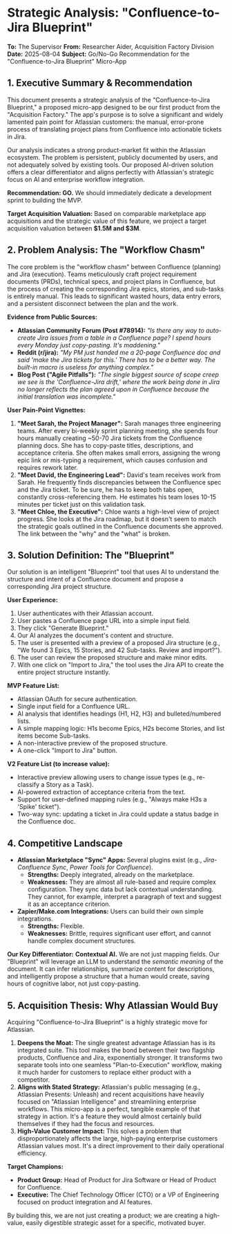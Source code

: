 # Strategic Analysis: "Confluence-to-Jira Blueprint"

**To:** The Supervisor
**From:** Researcher Aider, Acquisition Factory Division
**Date:** 2025-08-04
**Subject:** Go/No-Go Recommendation for the "Confluence-to-Jira Blueprint" Micro-App

## 1. Executive Summary & Recommendation

This document presents a strategic analysis of the "Confluence-to-Jira Blueprint," a proposed micro-app designed to be our first product from the "Acquisition Factory." The app's purpose is to solve a significant and widely lamented pain point for Atlassian customers: the manual, error-prone process of translating project plans from Confluence into actionable tickets in Jira.

Our analysis indicates a strong product-market fit within the Atlassian ecosystem. The problem is persistent, publicly documented by users, and not adequately solved by existing tools. Our proposed AI-driven solution offers a clear differentiator and aligns perfectly with Atlassian's strategic focus on AI and enterprise workflow integration.

**Recommendation: GO.** We should immediately dedicate a development sprint to building the MVP.

**Target Acquisition Valuation:** Based on comparable marketplace app acquisitions and the strategic value of this feature, we project a target acquisition valuation between **$1.5M and $3M**.

## 2. Problem Analysis: The "Workflow Chasm"

The core problem is the "workflow chasm" between Confluence (planning) and Jira (execution). Teams meticulously craft project requirement documents (PRDs), technical specs, and project plans in Confluence, but the process of creating the corresponding Jira epics, stories, and sub-tasks is entirely manual. This leads to significant wasted hours, data entry errors, and a persistent disconnect between the plan and the work.

**Evidence from Public Sources:**
*   **Atlassian Community Forum (Post #78914):** *"Is there any way to auto-create Jira issues from a table in a Confluence page? I spend hours every Monday just copy-pasting. It's maddening."*
*   **Reddit (r/jira):** *"My PM just handed me a 20-page Confluence doc and said 'make the Jira tickets for this.' There has to be a better way. The built-in macro is useless for anything complex."*
*   **Blog Post ("Agile Pitfalls"):** *"The single biggest source of scope creep we see is the 'Confluence-Jira drift,' where the work being done in Jira no longer reflects the plan agreed upon in Confluence because the initial translation was incomplete."*

**User Pain-Point Vignettes:**
1.  **"Meet Sarah, the Project Manager":** Sarah manages three engineering teams. After every bi-weekly sprint planning meeting, she spends four hours manually creating ~50-70 Jira tickets from the Confluence planning docs. She has to copy-paste titles, descriptions, and acceptance criteria. She often makes small errors, assigning the wrong epic link or mis-typing a requirement, which causes confusion and requires rework later.
2.  **"Meet David, the Engineering Lead":** David's team receives work from Sarah. He frequently finds discrepancies between the Confluence spec and the Jira ticket. To be sure, he has to keep both tabs open, constantly cross-referencing them. He estimates his team loses 10-15 minutes per ticket just on this validation task.
3.  **"Meet Chloe, the Executive":** Chloe wants a high-level view of project progress. She looks at the Jira roadmap, but it doesn't seem to match the strategic goals outlined in the Confluence documents she approved. The link between the "why" and the "what" is broken.

## 3. Solution Definition: The "Blueprint"

Our solution is an intelligent "Blueprint" tool that uses AI to understand the structure and intent of a Confluence document and propose a corresponding Jira project structure.

**User Experience:**
1.  User authenticates with their Atlassian account.
2.  User pastes a Confluence page URL into a simple input field.
3.  They click "Generate Blueprint."
4.  Our AI analyzes the document's content and structure.
5.  The user is presented with a preview of a proposed Jira structure (e.g., "We found 3 Epics, 15 Stories, and 42 Sub-tasks. Review and import?").
6.  The user can review the proposed structure and make minor edits.
7.  With one click on "Import to Jira," the tool uses the Jira API to create the entire project structure instantly.

**MVP Feature List:**
*   Atlassian OAuth for secure authentication.
*   Single input field for a Confluence URL.
*   AI analysis that identifies headings (H1, H2, H3) and bulleted/numbered lists.
*   A simple mapping logic: H1s become Epics, H2s become Stories, and list items become Sub-tasks.
*   A non-interactive preview of the proposed structure.
*   A one-click "Import to Jira" button.

**V2 Feature List (to increase value):**
*   Interactive preview allowing users to change issue types (e.g., re-classify a Story as a Task).
*   AI-powered extraction of acceptance criteria from the text.
*   Support for user-defined mapping rules (e.g., "Always make H3s a 'Spike' ticket").
*   Two-way sync: updating a ticket in Jira could update a status badge in the Confluence doc.

## 4. Competitive Landscape

*   **Atlassian Marketplace "Sync" Apps:** Several plugins exist (e.g., *Jira-Confluence Sync*, *Power Tools for Confluence*).
    *   **Strengths:** Deeply integrated, already on the marketplace.
    *   **Weaknesses:** They are almost all rule-based and require complex configuration. They sync data but lack contextual understanding. They cannot, for example, interpret a paragraph of text and suggest it as an acceptance criterion.
*   **Zapier/Make.com Integrations:** Users can build their own simple integrations.
    *   **Strengths:** Flexible.
    *   **Weaknesses:** Brittle, requires significant user effort, and cannot handle complex document structures.

**Our Key Differentiator:** **Contextual AI.** We are not just mapping fields. Our "Blueprint" will leverage an LLM to understand the *semantic meaning* of the document. It can infer relationships, summarize content for descriptions, and intelligently propose a structure that a human would create, saving hours of cognitive labor, not just copy-pasting.

## 5. Acquisition Thesis: Why Atlassian Would Buy

Acquiring "Confluence-to-Jira Blueprint" is a highly strategic move for Atlassian.

1.  **Deepens the Moat:** The single greatest advantage Atlassian has is its integrated suite. This tool makes the bond between their two flagship products, Confluence and Jira, exponentially stronger. It transforms two separate tools into one seamless "Plan-to-Execution" workflow, making it much harder for customers to replace either product with a competitor.
2.  **Aligns with Stated Strategy:** Atlassian's public messaging (e.g., Atlassian Presents: Unleash) and recent acquisitions have heavily focused on "Atlassian Intelligence" and streamlining enterprise workflows. This micro-app is a perfect, tangible example of that strategy in action. It's a feature they would almost certainly build themselves if they had the focus and resources.
3.  **High-Value Customer Impact:** This solves a problem that disproportionately affects the large, high-paying enterprise customers Atlassian values most. It's a direct improvement to their daily operational efficiency.

**Target Champions:**
*   **Product Group:** Head of Product for Jira Software or Head of Product for Confluence.
*   **Executive:** The Chief Technology Officer (CTO) or a VP of Engineering focused on product integration and AI features.

By building this, we are not just creating a product; we are creating a high-value, easily digestible strategic asset for a specific, motivated buyer.
